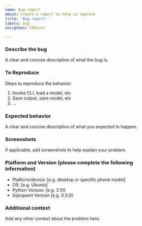 ```yaml
---
name: Bug report
about: Create a report to help us improve
title: 'Bug report: '
labels: bug
assignees: k98kurz

---
```


### Describe the bug

A clear and concise description of what the bug is.

### To Reproduce

Steps to reproduce the behavior:
1. Invoke CLI, load a model, etc
2. Save output, save model, etc
3. ...

### Expected behavior

A clear and concise description of what you expected to happen.

### Screenshots

If applicable, add screenshots to help explain your problem.

### Platform and Version (please complete the following information)

- Platform/device: [e.g. desktop or specific phone model]
- OS: [e.g. Ubuntu]
- Python Version: [e.g. 3.10]
- Sqloquent Version [e.g. 0.3.0]

### Additional context

Add any other context about the problem here.
